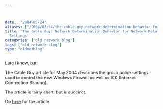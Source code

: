 ```yaml
---



date:  "2004-05-24"
aliases: ["/2004/05/24/the-cable-guy-network-determination-behavior-for-network-related-group-policy-settings/"]
title: 'The Cable Guy: Network Determination Behavior for Network-Related Group Policy
  Settings'
categories: ["old network blog"]
tags: ["old network blog"]
type: "oldnetblog"
---
```

Late I know, but: 


The Cable Guy article for May 2004 describes the group policy settings used to control the new Windows Firewall as well as ICS (Internet Connection Sharing).


 The article is fairly short, but is succinct. 


Go <a href="http://www.microsoft.com/technet/community/columns/cableguy/cg0504.mspx">here</a> for the article. 




